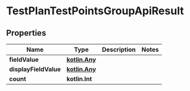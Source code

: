 
# TestPlanTestPointsGroupApiResult

## Properties
| Name | Type | Description | Notes |
| ------------ | ------------- | ------------- | ------------- |
| **fieldValue** | [**kotlin.Any**](.md) |  |  |
| **displayFieldValue** | [**kotlin.Any**](.md) |  |  |
| **count** | **kotlin.Int** |  |  |



